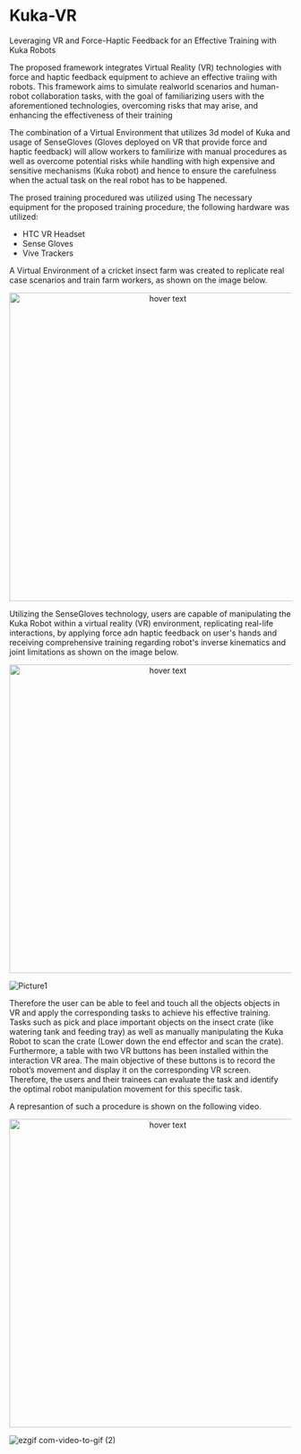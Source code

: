 # Kuka-VR
Leveraging VR and Force-Haptic Feedback for an Effective Training with Kuka Robots

The proposed framework integrates Virtual Reality (VR) technologies with force and haptic feedback equipment to achieve an effective traiing with robots. This framework aims to simulate realworld scenarios and human-robot collaboration tasks, with the goal of familiarizing users with the aforementioned technologies, overcoming risks that may arise, and enhancing the effectiveness of their training

The combination of a Virtual Environment that utilizes 3d model of Kuka and usage of SenseGloves (Gloves deployed on VR that provide force and haptic feedback) will allow workers to familirize with manual procedures as well as overcome potential risks while handling with high expensive and sensitive mechanisms (Kuka robot) and hence to ensure the carefulness when the actual task on the real robot has to be happened.

The prosed training procedured was utilized using  The necessary equipment for the proposed training procedure, the following hardware was utilized:
- HTC VR Headset
- Sense Gloves
- Vive Trackers

A Virtual Environment of a cricket insect farm was created to replicate real case scenarios and train farm workers, as shown on the image below.

<p align="center">
  <img src="https://github.com/pkatranitsiotis/Kuka-VR/assets/101392986/7135b1d9-429a-4b77-80ee-35c3649ba5ab" width="550" title="hover text">
</p>

Utilizing the SenseGloves technology, users are capable of manipulating the Kuka Robot within a virtual reality (VR) environment, replicating real-life interactions, by applying force adn haptic feedback on user's hands and receiving comprehensive training regarding robot's inverse kinematics and joint limitations as shown on the image below.

<p align="center">
  <img src="https://github.com/pkatranitsiotis/Kuka-VR/assets/101392986/b86ec2e8-5818-4832-be22-9c0480cf6b1d" width="550" title="hover text">
</p>

![Picture1](https://github.com/pkatranitsiotis/Kuka-VR/assets/101392986/b86ec2e8-5818-4832-be22-9c0480cf6b1d)

Therefore the user can be able to feel and touch all the objects objects in VR and apply the corresponding tasks to achieve his effective training. Tasks such as pick and place important objects on the insect crate (like watering tank and feeding tray) as well as manually manipulating the Kuka Robot to scan the crate (Lower down the end effector and scan the crate). Furthermore, a table with two VR buttons has been installed within the interaction VR area. The main objective of these buttons is to record the robot’s movement and display it on the corresponding VR screen. Therefore, the users and their trainees can evaluate the task and identify the optimal robot manipulation movement for this specific task.

A represantion of such a procedure is shown on the following video.

<p align="center">
  <img src="https://github.com/pkatranitsiotis/Kuka-VR/assets/101392986/494955b2-7bc2-4869-bfd4-109947ab8466" width="550" title="hover text">
</p>

![ezgif com-video-to-gif (2)](https://github.com/pkatranitsiotis/Kuka-VR/assets/101392986/494955b2-7bc2-4869-bfd4-109947ab8466)


